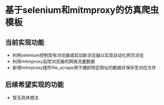 # 基于selenium和mitmproxy的仿真爬虫模板

## 当前实现功能

- 利用selenium控制现有浏览器或启动新浏览器以实现自动化网页浏览
- 利用mitmproxy监控浏览器的网络流量数据
- 新增mitmproxy插件file_scrape用于捕抓特定网址的数据并保存至对应文件

## 后续希望实现的功能

- 暂无具体想法
